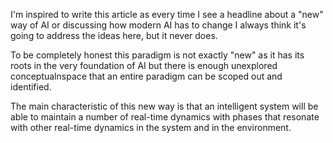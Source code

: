 I'm inspired to write this article as every time I see a headline about a "new" way of AI or discussing how modern AI has to change I always think it's going to address the ideas here, but it never does.

To be completely honest this paradigm is not exactly "new" as it has its roots in the very foundation of AI but there is enough unexplored conceptualnspace that an entire paradigm can be scoped out and identified.

The main characteristic of this new way is that an intelligent system will be able to maintain a number of real-time dynamics with phases that resonate with other real-time dynamics in the system and in the environment.
